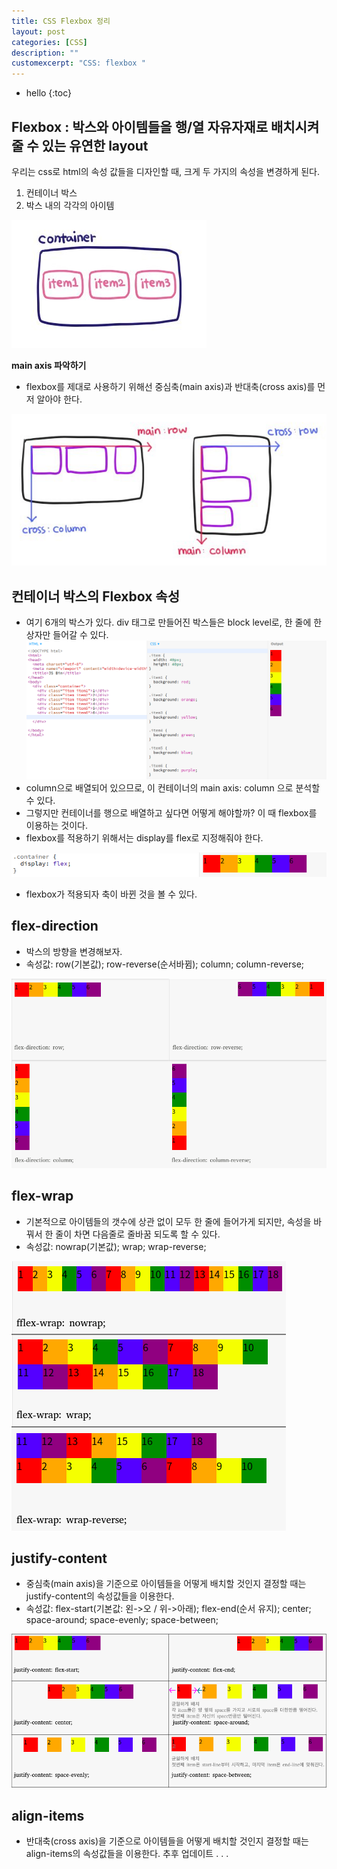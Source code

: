 ```yaml
---
title: CSS Flexbox 정리
layout: post
categories: [CSS]
description: ""
customexcerpt: "CSS: flexbox "
---
```


* hello
{:toc}


## Flexbox : 박스와 아이템들을 행/열 자유자재로 배치시켜줄 수 있는 유연한 layout
 우리는 css로 html의 속성 값들을 디자인할 때, 크게 두 가지의 속성을 변경하게 된다.
 1. 컨테이너 박스
 2. 박스 내의 각각의 아이템
 
![박스와 아이템](/assets/img/flex__1.jpg)
 
 
 **main axis 파악하기** 
 - flexbox를 제대로 사용하기 위해선 중심축(main axis)과 반대축(cross axis)를 먼저 알아야 한다.
 
 ![main axis / cross axis](/assets/img/flex_2.jpg)
  

## 컨테이너 박스의 Flexbox 속성
 - 여기 6개의 박스가 있다. div 태그로 만들어진 박스들은 block level로, 한 줄에 한 상자만 들어갈 수 있다.
 ![컨테이너1](/assets/img/flex_3.png)
 - column으로 배열되어 있으므로, 이 컨테이너의 main axis: column 으로 분석할 수 있다.
 - 그렇지만 컨테이너를 행으로 배열하고 싶다면 어떻게 해야할까? 이 때 flexbox를 이용하는 것이다.
 - flexbox를 적용하기 위해서는 display를 flex로 지정해줘야 한다.
 
 ![display: flex;](/assets/img/flex_4.png)
 - flexbox가 적용되자 축이 바뀐 것을 볼 수 있다.


## flex-direction ##
 - 박스의 방향을 변경해보자. 
 - 속성값: row(기본값); row-reverse(순서바뀜); column; column-reverse;
 
 ![flex-direction](/assets/img/flex_5.png)
 
## flex-wrap ##
 - 기본적으로 아이템들의 갯수에 상관 없이 모두 한 줄에 들어가게 되지만, 속성을 바꿔서 한 줄이 차면 다음줄로 줄바꿈 되도록 할 수 있다.
 - 속성값: nowrap(기본값); wrap; wrap-reverse;
 
 ![flex-wrap](/assets/img/flex_6.png)

## justify-content ##
 - 중심축(main axis)을 기준으로 아이템들을 어떻게 배치할 것인지 결정할 때는 justify-content의 속성값들을 이용한다.
 - 속성값: flex-start(기본값: 왼->오 / 위->아래); flex-end(순서 유지); center; space-around; space-evenly; space-between;
 
 ![justify-content](/assets/img/flex_7.png)
 
## align-items ##
 - 반대축(cross axis)을 기준으로 아이템들을 어떻게 배치할 것인지 결정할 때는 align-items의 속성값들을 이용한다.
 추후 업데이트 . . .
